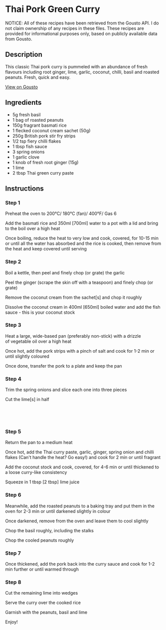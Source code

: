 # Thai Pork Green Curry

NOTICE: All of these recipes have been retrieved from the Gousto API. I do not claim ownership of any recipes in these files. These recipes are provided for informational purposes only, based on publicly available data from Gousto.

## Description

This classic Thai pork curry is pummeled with an abundance of fresh flavours including root ginger, lime, garlic, coconut, chilli, basil and roasted peanuts. Fresh, quick and easy. 

[View on Gousto](https://www.gousto.co.uk/recipes/cookbook/thai-pork-green-curry)

## Ingredients

- 5g fresh basil
- 1 bag of roasted peanuts
- 150g fragrant basmati rice
- 1 flecked coconut cream sachet (50g)
- 250g British pork stir fry strips
- 1/2 tsp fiery chilli flakes
- 1 tbsp fish sauce
- 3 spring onions 
- 1 garlic clove
- 1 knob of fresh root ginger (15g)
- 1 lime 
- 2 tbsp Thai green curry paste

## Instructions


### Step 1

Preheat the oven to 200&deg;C/ 180&deg;C (fan)/ 400&deg;F/ Gas 6


Add the basmati rice and 350ml <span class="text-danger">[700ml]</span> water to a pot with a lid and bring to the boil over a high heat


Once boiling, reduce the heat to very low and cook, covered, for 10-15 min or until all the water has absorbed and the rice is cooked, then remove from the heat and keep covered until serving


### Step 2

Boil a kettle, then peel and finely chop (or grate) the&nbsp;garlic


Peel the ginger (scrape the skin off with a teaspoon) and finely chop (or grate)&nbsp;


Remove the coconut cream&nbsp;from the sachet<span class="text-danger">[s]</span> and chop it roughly


Dissolve the coconut cream in 400ml <span class="text-danger">[650ml]</span> boiled water and add the fish sauce&nbsp;- this is your coconut stock


### Step 3

Heat a large, wide-based pan (preferably non-stick) with a drizzle of&nbsp;vegetable oil&nbsp;over a high heat&nbsp;


Once hot, add the pork strips with a pinch of salt and cook for 1-2 min or until slightly coloured


Once done, transfer the pork to a plate and keep the pan


### Step 4

Trim the spring onions and slice each one into three pieces&nbsp;


Cut the lime<span class="text-danger">[s]</span> in half


&nbsp;


&nbsp;


### Step 5

Return the pan to a medium heat&nbsp;


Once hot, add the Thai curry paste, garlic, ginger,&nbsp;spring onion&nbsp;and chilli flakes (Can't handle the heat? Go easy!) and cook for 2 min or until fragrant


Add the coconut stock and cook, covered, for 4-6 min or until thickened to a loose curry-like consistency


Squeeze in 1 tbsp <span class="text-danger">[2 tbsp]</span> lime juice


### Step 6

Meanwhile, add the roasted peanuts to a baking tray and put them in the oven for 2-3 min or until darkened slightly in colour&nbsp;


Once darkened, remove from the oven and leave them to cool slightly


Chop the basil roughly, including the stalks


Chop the cooled peanuts roughly


### Step 7

Once thickened, add the pork back into the curry sauce and cook for 1-2 min further or until warmed through&nbsp;

### Step 8

Cut the remaining lime into wedges


Serve the curry over the cooked rice&nbsp;


Garnish with the peanuts,&nbsp;basil and lime&nbsp;


Enjoy!

